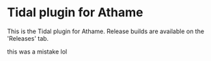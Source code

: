 Tidal plugin for Athame
=======================

This is the Tidal plugin for Athame. Release builds are available on the 'Releases' tab.

this was a mistake lol
